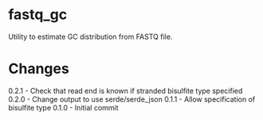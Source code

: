 # fastq_gc
Utility to estimate GC distribution from FASTQ file.

# Changes
0.2.1 - Check that read end is known if stranded bisulfite type specified
0.2.0 - Change output to use serde/serde_json
0.1.1 - Allow specification of bisulfite type
0.1.0 - Initial commit